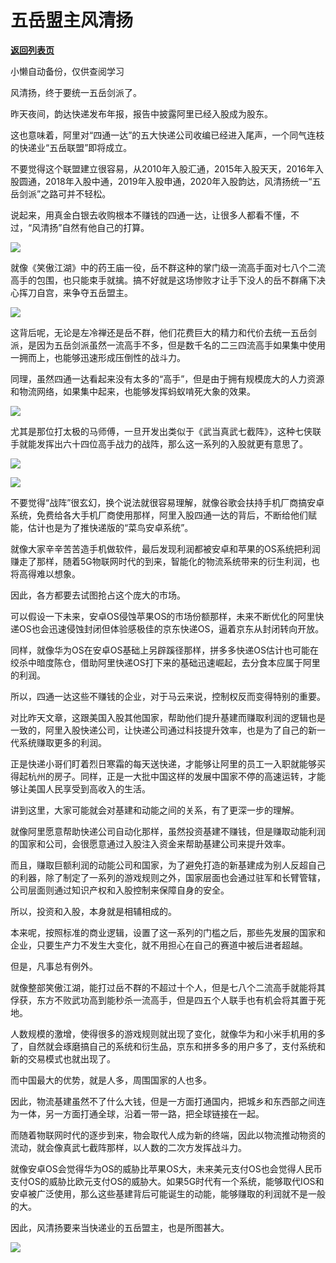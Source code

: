 # 五岳盟主风清扬

[**返回列表页**](/gzh/政事堂2019)

小懒自动备份，仅供查阅学习

风清扬，终于要统一五岳剑派了。  

  

昨天夜间，韵达快递发布年报，报告中披露阿里已经入股成为股东。

  

这也意味着，阿里对“四通一达”的五大快递公司收编已经进入尾声，一个同气连枝的快递业“五岳联盟”即将成立。

  

不要觉得这个联盟建立很容易，从2010年入股汇通，2015年入股天天，2016年入股圆通，2018年入股中通，2019年入股申通，2020年入股韵达，风清扬统一“五岳剑派”之路可并不轻松。  

  

说起来，用真金白银去收购根本不赚钱的四通一达，让很多人都看不懂，不过，“风清扬”自然有他自己的打算。

  

![](https://mmbiz.qpic.cn/mmbiz_png/rxhS23yu8cOMxANTzXibPncMkmHaEtpZPqGWQH4ynRwm6qV7XkSzPWia0fuUwFb2OplHxD6YvjjiastQxiaLTv1JfQ/640?wx_fmt=png)

  

就像《笑傲江湖》中的药王庙一役，岳不群这种的掌门级一流高手面对七八个二流高手的包围，也只能束手就擒。搞不好就是这场惨败才让手下没人的岳不群痛下决心挥刀自宫，来争夺五岳盟主。

  

![](https://mmbiz.qpic.cn/mmbiz_jpg/rxhS23yu8cOMxANTzXibPncMkmHaEtpZPZOI6u5EgaAGzMHdJcT6MWO7ibInEkeeDrRw7bibF6QGU2OblBqAYDG0g/640?wx_fmt=jpeg)

  

这背后呢，无论是左冷禅还是岳不群，他们花费巨大的精力和代价去统一五岳剑派，是因为五岳剑派虽然一流高手不多，但是数千名的二三四流高手如果集中使用一拥而上，也能够迅速形成压倒性的战斗力。

  

同理，虽然四通一达看起来没有太多的“高手”，但是由于拥有规模庞大的人力资源和物流网络，如果集中起来，也能够发挥蚂蚁啃死大象的效果。

  

![](https://mmbiz.qpic.cn/mmbiz_png/rxhS23yu8cOMxANTzXibPncMkmHaEtpZPibq9c8zNPNYSxj2NUPSQGEKgiabrRRJVe6eCHGyRQ4wlYR86OqVgNlXw/640?wx_fmt=png)

  

尤其是那位打太极的马师傅，一旦开发出类似于《武当真武七截阵》，这种七侠联手就能发挥出六十四位高手战力的战阵，那么这一系列的入股就更有意思了。

  

![](https://mmbiz.qpic.cn/mmbiz_jpg/rxhS23yu8cOMxANTzXibPncMkmHaEtpZPzibmXcLEYWFlwbvCibGsD6KFLB2dSLrU26RwM4lOTScUaxaVicNduYX4Q/640?wx_fmt=jpeg)

  

![](https://mmbiz.qpic.cn/mmbiz_jpg/rxhS23yu8cOMxANTzXibPncMkmHaEtpZPeSfsOibfuU8umwpiaYGMhEIZUPz4X1JBryoo77bbudfPRibCp4DmUVUjQ/640?wx_fmt=jpeg)

  

不要觉得“战阵”很玄幻，换个说法就很容易理解，就像谷歌会扶持手机厂商搞安卓系统，免费给各大手机厂商使用那样，阿里入股四通一达的背后，不断给他们赋能，估计也是为了推快递版的“菜鸟安卓系统”。

  

就像大家辛辛苦苦造手机做软件，最后发现利润都被安卓和苹果的OS系统把利润赚走了那样，随着5G物联网时代的到来，智能化的物流系统带来的衍生利润，也将高得难以想象。

  

因此，各方都要去试图抢占这个庞大的市场。

  

可以假设一下未来，安卓OS侵蚀苹果OS的市场份额那样，未来不断优化的阿里快递OS也会迅速侵蚀封闭但体验感极佳的京东快递OS，逼着京东从封闭转向开放。

  

同样，就像华为OS在安卓OS基础上另辟蹊径那样，拼多多快递OS估计也可能在绞杀中暗度陈仓，借助阿里快递OS打下来的基础迅速崛起，去分食本应属于阿里的利润。

  

所以，四通一达这些不赚钱的企业，对于马云来说，控制权反而变得特别的重要。  

  

对比昨天文章，这跟美国入股其他国家，帮助他们提升基建而赚取利润的逻辑也是一致的，阿里入股快递公司，让快递公司通过科技提升效率，也是为了自己的新一代系统赚取更多的利润。

  

正是快递小哥们盯着烈日寒霜的每天送快递，才能够让阿里的员工一入职就能够买得起杭州的房子。同样，正是一大批中国这样的发展中国家不停的高速运转，才能够让美国人民享受到高收入的生活。  

  

讲到这里，大家可能就会对基建和动能之间的关系，有了更深一步的理解。  

  

就像阿里愿意帮助快递公司自动化那样，虽然投资基建不赚钱，但是赚取动能利润的国家和公司，会很愿意通过入股注入资金来帮助基建公司来提升效率。

  

而且，赚取巨额利润的动能公司和国家，为了避免打造的新基建成为别人反超自己的利器，除了制定了一系列的游戏规则之外，国家层面也会通过驻军和长臂管辖，公司层面则通过知识产权和入股控制来保障自身的安全。

  

所以，投资和入股，本身就是相辅相成的。  

  

本来呢，按照标准的商业逻辑，设置了这一系列的门槛之后，那些先发展的国家和企业，只要生产力不发生大变化，就不用担心在自己的赛道中被后进者超越。

  

但是，凡事总有例外。

  

就像整部笑傲江湖，能打过岳不群的不超过十个人，但是七八个二流高手就能将其俘获，东方不败武功高到能秒杀一流高手，但是四五个人联手也有机会将其置于死地。

  

人数规模的激增，使得很多的游戏规则就出现了变化，就像华为和小米手机用的多了，自然就会琢磨搞自己的系统和衍生品，京东和拼多多的用户多了，支付系统和新的交易模式也就出现了。

  

而中国最大的优势，就是人多，周围国家的人也多。

  

因此，物流基建虽然不了什么大钱，但是一方面打通国内，把城乡和东西部之间连为一体，另一方面打通全球，沿着一带一路，把全球链接在一起。

  

而随着物联网时代的逐步到来，物会取代人成为新的终端，因此以物流推动物资的流动，就会像真武七截阵那样，以人数的二次方发挥战斗力。

  

就像安卓OS会觉得华为OS的威胁比苹果OS大，未来美元支付OS也会觉得人民币支付OS的威胁比欧元支付OS的威胁大。如果5G时代有一个系统，能够取代IOS和安卓被广泛使用，那么这些基建背后可能诞生的动能，能够赚取的利润就不是一般的大。

  

因此，风清扬要来当快递业的五岳盟主，也是所图甚大。

  

![](https://mmbiz.qpic.cn/mmbiz_jpg/rxhS23yu8cPp0iaKAfe0ZsWfgGcY72o9Nror8TicrtnlDsqzY7y4Kum4fM3X0FMEGlbvm9HvZUiaETSnLt4DHNLbQ/640?wx_fmt=jpeg)

